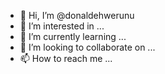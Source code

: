 - 👋 Hi, I’m @donaldehwerunu
- 👀 I’m interested in ...
- 🌱 I’m currently learning ...
- 💞️ I’m looking to collaborate on ...
- 📫 How to reach me ...

<!---
donaldehwerunu/donaldehwerunu is a ✨ special ✨ repository because its `README.md` (this file) appears on your GitHub profile.
You can click the Preview link to take a look at your changes.
--->
